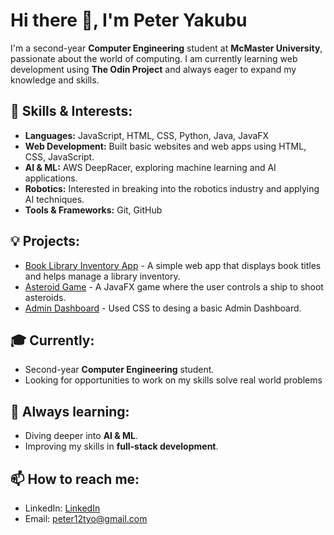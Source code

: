 # Hi there 👋, I'm Peter Yakubu

I'm a second-year **Computer Engineering** student at **McMaster University**, passionate about the world of computing. I am currently learning web development using **The Odin Project** and always eager to expand my knowledge and skills.


## 🚀 Skills & Interests:
- **Languages:** JavaScript, HTML, CSS, Python, Java, JavaFX
- **Web Development:** Built basic websites and web apps using HTML, CSS, JavaScript.
- **AI & ML:** AWS DeepRacer, exploring machine learning and AI applications.
- **Robotics:** Interested in breaking into the robotics industry and applying AI techniques.
- **Tools & Frameworks:** Git, GitHub

## 💡 Projects:
- [Book Library Inventory App](https://petery123.github.io/library/) - A simple web app that displays book titles and helps manage a library inventory.
- [Asteroid Game]() - A JavaFX game where the user controls a ship to shoot asteroids.
- [Admin Dashboard](https://petery123.github.io/admin-dashboard/) - Used CSS to desing a basic Admin Dashboard.

## 🎓 Currently:
- Second-year **Computer Engineering** student.
- Looking for opportunities to work on my skills solve real world problems

## 🌱 Always learning:
- Diving deeper into **AI & ML**.
- Improving my skills in **full-stack development**.

## 📫 How to reach me:
- LinkedIn: [LinkedIn](www.linkedin.com/in/peter-y-1a98b7244)
- Email: peter12tyo@gmail.com

<!---
petery123/petery123 is a ✨ special ✨ repository because its `README.md` (this file) appears on your GitHub profile.
You can click the Preview link to take a look at your changes.
--->
